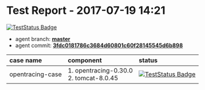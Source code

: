 # Test Report - 2017-07-19 14:21

[![TestStatus Badge](https://img.shields.io/badge/test--status-failed-red.svg)]()

- agent branch: **[master](https://github.com/wu-sheng/sky-walking/tree/master)**
- agent commit: **[3fdc0181786c3684d60801c60f28145545d6b898](https://github.com/wu-sheng/sky-walking/commit/3fdc0181786c3684d60801c60f28145545d6b898)**

| case name     | component|status |
|:------------- |:--------|:-------|
| opentracing-case  | 1. opentracing-0.30.0<br/>2. tomcat-8.0.45<br/>|[![TestStatus Badge](https://img.shields.io/badge/test--status-failed-red.svg)]() |
